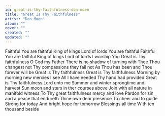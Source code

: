 ```yaml
---
id: great-is-thy-faithfulness-don-moen
title: "Great Is Thy Faithfulness"
artist: "Don Moen"
album: ""
cover: ""
created: ""
updated: ""
---
```


Faithful You are faithful
King of kings Lord of lords
You are faithful
Faithful You are faithful
King of kings Lord of lords
I worship You
Great is Thy faithfulness O God my Father
There is no shadow of turning with Thee
Thou changest not
Thy compassions they fail not
As Thou has been and Thou forever will be
Great is Thy faithfulness
Great is Thy faithfulness
Morning by morning new mercies I see
All I have needed
Thy hand had provided
Great is Thy faithfulness Lord unto me
Summer and winter sprongtime and harvest
Sun moon and stars in ther courses above
Join with all nature in manifold witness
To Thy great faithfulness mercy and love
Pardon for sin and a peace that endureth
Thine own dear presence
To cheer and to guide
Streng for today
And bright hope for tomorrow
Blessings all time
With ten thousand beside